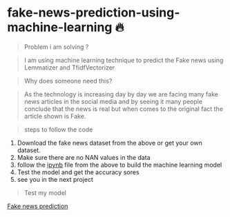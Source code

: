 # fake-news-prediction-using-machine-learning :fire:

>Problem i am solving ?

>I am using machine learning technique to predict the Fake news using Lemmatizer and TfidfVectorizer
 
>Why does someone need this?

>As the technology is increasing day by day we are facing many fake news articles in the social media and by seeing it many people conclude that the news is real but when comes to the original fact the article shown is Fake.

> steps to follow the code

1. Download the fake news dataset from the above or get your own dataset.
2. Make sure there are no NAN values in the data 
3. follow the [ipynb](https://github.com/nithin42/fake-news-prediction-using-machine-learning/blob/main/fake_news_clasification.ipynb) file from the above to build the machine learning model
4. Test the model and get the accuracy sores
5. see you in the next project 

> Test my model

[Fake news prediction](https://www.google.com)
